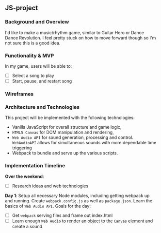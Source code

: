 ## JS-project

### Background and Overview

I'd like to make a music/rhythm game, similar to Guitar Hero or Dance Dance Revolution. I feel pretty stuck on how to move forward though so I'm not sure this is a good idea.

### Functionality & MVP  

In my game, users will be able to:

- [ ] Select a song to play
- [ ] Start, pause, and restart song

### Wireframes

### Architecture and Technologies

This project will be implemented with the following technologies:

- Vanilla JavaScript for overall structure and game logic,
- `HTML5 Canvas` for DOM manipulation and rendering,
- `Web Audio API` for sound generation, processing and control. `WebAudioAPI` allows for simultaneous sounds with more dependable time triggering
- Webpack to bundle and serve up the various scripts.

### Implementation Timeline

**Over the weekend**:
- [ ] Research ideas and web technologies

**Day 1**: Setup all necessary Node modules, including getting webpack up and running. Create `webpack.config.js` as well as `package.json`. Learn the basics of `Web Audio API`.  Goals for the day:

- [ ] Get `webpack` serving files and frame out index.html
- [ ] Learn enough `Web Audio` to render an object to the `Canvas` element and create a sound
